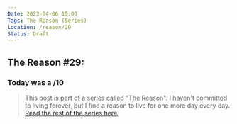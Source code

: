 ```yaml
---
Date: 2023-04-06 15:00
Tags: The Reason (Series)
Location: /reason/29
Status: Draft
---
```


## The Reason #29:

### Today was a /10

>This post is part of a series called "The Reason". I haven't committed to living forever, but I find a reason to live for one more day every day. [Read the rest of the series here.](/reason/)
